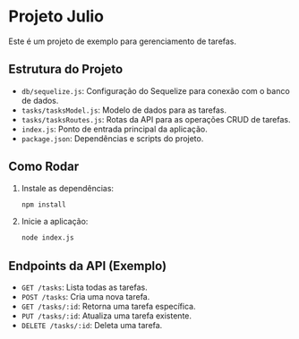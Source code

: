 # Projeto Julio

Este é um projeto de exemplo para gerenciamento de tarefas.

## Estrutura do Projeto

- `db/sequelize.js`: Configuração do Sequelize para conexão com o banco de dados.
- `tasks/tasksModel.js`: Modelo de dados para as tarefas.
- `tasks/tasksRoutes.js`: Rotas da API para as operações CRUD de tarefas.
- `index.js`: Ponto de entrada principal da aplicação.
- `package.json`: Dependências e scripts do projeto.

## Como Rodar

1. Instale as dependências:
   ```bash
   npm install
   ```
2. Inicie a aplicação:
   ```bash
   node index.js
   ```

## Endpoints da API (Exemplo)

- `GET /tasks`: Lista todas as tarefas.
- `POST /tasks`: Cria uma nova tarefa.
- `GET /tasks/:id`: Retorna uma tarefa específica.
- `PUT /tasks/:id`: Atualiza uma tarefa existente.
- `DELETE /tasks/:id`: Deleta uma tarefa.